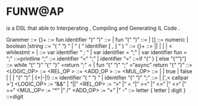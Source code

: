 # FUNW@AP
 is a DSL that able to Interperating , Compiling and Generating IL Code . 
 

Grammer 
<Module>::= {<Procudure>}+
<Procudure>::= fun identifier “(“ <arglist>“)” <retType> <Statments>
<retType>::= <type> | fun “(“ <typelist>“)” <retType>
<typelist>::= <type> | [<typelist>]
<type>::= numeric | boolean |string
<arglist>::= “( “ “) “ | “ ( “ identifier <type> [ , <arglist> ] “ ) “
<Statments>::= {<stmt>}+
<stmt>::= <varDeclarestmt>|<Printstmt>|<assigmentstmt> | <callstmt> | <ifstmt>
| < whilestmt > | <retstmt>
<varDeclarestmt>::= var identifier <type> “ ; “ | var identifier <type>=<BExpr> “;”
| var identifier fun =<callexpr> “;”
<Printstmt>::=printline <BExpr>“;”
<assigmentstmt>::= identifier “=“ <BExpr> “;” | identifier “=“ <Async>
<ifstmt>::=if <BExpr> “{“<Statments> } [ else “{“<Statments>“}”]
<whilestmt>::= while “(“ <Bexpr> ”)” “{“ <Statments> “}”
<retstmt>=return <Bexpr> “;”
<rexpr>=<BExpr> | fun “(“ <arglist>“)” <retType> <Statments> “;”
<Async>=“async” return “{“ <callexpr>“}”
<BExpr> ::= <LExpr> <LOGIC_OP> <LExpr>
<LExpr> ::= <Expr> <REL_OP ><Expr>
<Expr> ::= <Term> <ADD_OP ><Expr>
<Term>::= <Factor> <MUL_OP> <Term>
<Factor> ::= <numeric> | <string> | true | false | <identifier> | <callexpr> | “(“ <expr> “)” | {+|-|!}
<callexpr> ::= identifier “( “ “) “ | identifier “(“ <callpar> “)” “;”
<callpar>::=<BExpr> | [',< callpar >']
<LOGIC_OP> := “&&” | “||”
<REL_OP> := “>“ |” < “|” >=“ |” <=“ |” <>“ |” ==“
 <MUL_OP> := “*” |” /”
<ADD_OP> := “+” |” -”
<identifier>::= letter { letter | digit }
<numeric>::=digit
